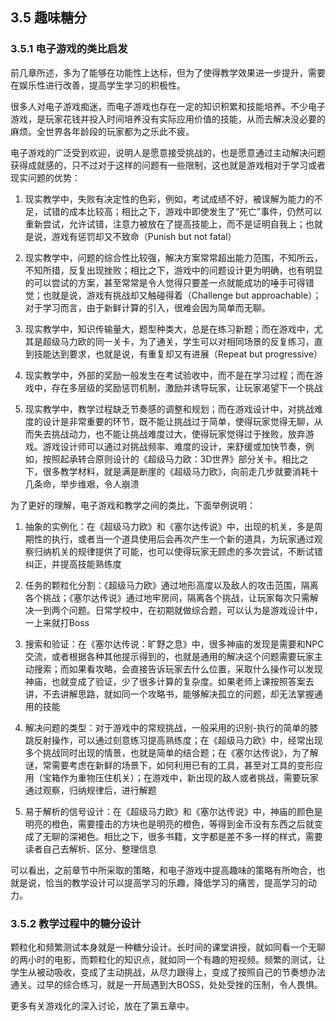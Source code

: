 
## 3.5 趣味糖分

### 3.5.1 电子游戏的类比启发

前几章所述，多为了能够在功能性上达标，但为了使得教学效果进一步提升，需要在娱乐性进行改善，提高学生学习的积极性。

很多人对电子游戏痴迷，而电子游戏也存在一定的知识积累和技能培养。不少电子游戏，是玩家花钱并投入时间培养没有实际应用价值的技能，从而去解决没必要的麻烦。全世界各年龄段的玩家都为之乐此不疲。

电子游戏的广泛受到欢迎，说明人是愿意接受挑战的，也是愿意通过主动解决问题获得成就感的，只不过对于这样的问题有一些限制，这也就是游戏相对于学习或者现实问题的优势：

1. 现实教学中，失败有决定性的色彩，例如，考试成绩不好，被误解为能力的不足，试错的成本比较高；相比之下，游戏中即使发生了“死亡”事件，仍然可以重新尝试，允许试错，注意力被放在了提高技能上，而不是证明自我上；也就是说，游戏有惩罚却又不致命（Punish but not fatal）

1. 现实教学中，问题的综合性比较强，解决方案常常超出能力范围，不知所云，不知所措，反复出现挫败；相比之下，游戏中的问题设计更为明确，也有明显的可以尝试的方案，甚至常常是令人觉得只要差一点就能成功的唾手可得错觉；也就是说，游戏有挑战却又触碰得着（Challenge but approachable）；对于学习而言，由于新鲜计算的引入，很难会因为简单而无聊。

1. 现实教学中，知识传输量大，题型种类大，总是在练习新题；而在游戏中，尤其是超级马力欧的同一关卡，为了通关，学生可以对相同场景的反复练习，直到技能达到要求，也就是说，有重复却又有进展（Repeat but progressive）

1. 现实教学中，外部的奖励一般发生在考试验收中，而不是在学习过程；而在游戏中，存在多层级的奖励惩罚机制，激励并诱导玩家，让玩家渴望下一个挑战

1. 现实教学中，教学过程缺乏节奏感的调整和规划；而在游戏设计中，对挑战难度的设计是非常重要的环节，既不能让挑战过于简单，使得玩家觉得无聊，从而失去挑战动力，也不能让挑战难度过大，使得玩家觉得过于挫败，放弃游戏。游戏设计师可以通过对挑战频率、难度的设计，来舒缓或加快节奏，例如，按照起承转合原则设计的《超级马力欧：3D世界》部分关卡。相比之下，很多教学材料，就是满是断崖的《超级马力欧》，向前走几步就要消耗十几条命，举步维艰，令人崩溃

为了更好的理解，电子游戏和教学之间的类比，下面举例说明：

1. 抽象的实例化：在《超级马力欧》和《塞尔达传说》中，出现的机关，多是周期性的执行，或者当一个道具使用后会再次产生一个新的道具，为玩家通过观察归纳机关的规律提供了可能，也可以使得玩家无顾虑的多次尝试，不断试错纠正，并提高技能熟练度

1. 任务的颗粒化分割：《超级马力欧》通过地形高度以及敌人的攻击范围，隔离各个挑战；《塞尔达传说》通过地牢房间，隔离各个挑战，让玩家每次只需解决一到两个问题。日常学校中，在初期就做综合题，可以认为是游戏设计中，一上来就打Boss

1. 搜索和验证：在《塞尔达传说：旷野之息》中，很多神庙的发现是需要和NPC交流，或者根据各种其他提示得到的，也就是通用的解决这个问题需要玩家主动搜索；而如果看攻略，会直接告诉玩家去什么位置，采取什么操作可以发现神庙，也就变成了验证，少了很多计算的复杂度。如果老师上课按照答案去讲，不去讲解思路，就如同一个攻略书，能够解决孤立的问题，却无法掌握通用的技能

1. 解决问题的类型：对于游戏中的常规挑战，一般采用的识别-执行的简单的膝跳反射操作，可以通过刻意练习提高熟练度；在《超级马力欧》中，经常出现多个挑战同时出现的情景，也就是简单的结合题；在《塞尔达传说》，为了解谜，常需要考虑在新鲜的场景下，如何利用已有的工具，甚至对工具的变形应用（宝箱作为重物压住机关）；在游戏中，新出现的敌人或者挑战，需要玩家通过观察，归纳规律后，进行解题

1. 易于解析的信号设计：在《超级马力欧》和《塞尔达传说》中，神庙的颜色是明亮的橙色，需要撞击的方块也是明亮的橙色，等得到金币没有东西之后就变成了无聊的深褐色。相比之下，很多书籍，文字都是差不多一样的样式，需要读者自己去解析、区分、整理信息

可以看出，之前章节中所采取的策略，和电子游戏中提高趣味的策略有所吻合，也就是说，恰当的教学设计可以提高学习的乐趣，降低学习的痛苦，提高学习的动力。

### 3.5.2 教学过程中的糖分设计

颗粒化和频繁测试本身就是一种糖分设计。长时间的课堂讲授，就如同看一个无聊的两小时的电影，而颗粒化的知识点，就如同一个有趣的短视频。频繁的测试，让学生从被动吸收，变成了主动挑战，从尽力跟得上，变成了按照自己的节奏想办法通关。过早的综合练习，就是一开局遇到大BOSS，处处受挫的压制，令人畏惧。

更多有关游戏化的深入讨论，放在了第五章中。